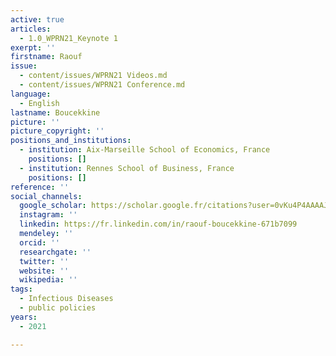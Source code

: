 ```yaml
---
active: true
articles:
  - 1.0_WPRN21_Keynote 1
exerpt: ''
firstname: Raouf
issue:
  - content/issues/WPRN21 Videos.md
  - content/issues/WPRN21 Conference.md
language:
  - English
lastname: Boucekkine
picture: ''
picture_copyright: ''
positions_and_institutions:
  - institution: Aix-Marseille School of Economics, France
    positions: []
  - institution: Rennes School of Business, France
    positions: []
reference: ''
social_channels:
  google_scholar: https://scholar.google.fr/citations?user=0vKu4P4AAAAJ&hl=fr
  instagram: ''
  linkedin: https://fr.linkedin.com/in/raouf-boucekkine-671b7099
  mendeley: ''
  orcid: ''
  researchgate: ''
  twitter: ''
  website: ''
  wikipedia: ''
tags:
  - Infectious Diseases
  - public policies
years:
  - 2021

---
```


